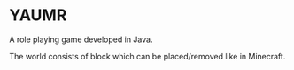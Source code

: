 # YAUMR
A role playing game developed in Java.

The world consists of block which can be placed/removed like in Minecraft.

